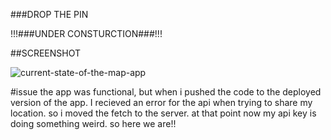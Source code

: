 ###DROP THE PIN




!!!###UNDER CONSTURCTION###!!!




##SCREENSHOT

![current-state-of-the-map-app](https://github.com/neyneyalldayday/mapTestAPp/assets/65675240/8ceb2ce5-090b-47d8-b800-aeb74be98331)


#issue
the app was functional, but when i pushed the code to the deployed version of the app. I recieved an error for the api when trying to share my location. so i moved the fetch to 
the server. at that point now my api key is doing something weird. so here we are!!


